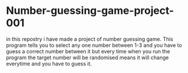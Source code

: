 # Number-guessing-game-project-001
in this repostry i have made a project of number guessing game.
This program tells you to select any one number between 1-3 and you have to guess a correct number between it but every time when you run the program the target number will be randomised means it will change everytime and you have to guess it.

